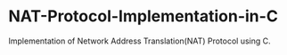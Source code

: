 # NAT-Protocol-Implementation-in-C
Implementation of Network Address Translation(NAT) Protocol using C.
